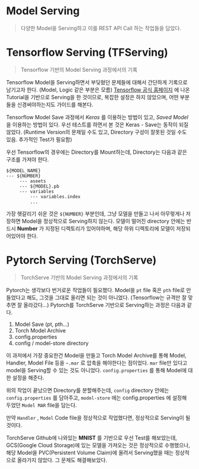 # Model Serving
> 다양한 Model을 Serving하고 이를 REST API Call 하는 작업들을 담았다.

# Tensorflow Serving (TFServing)
> Tensorflow 기반의 Model Serving 과정에서의 기록

Tensorflow Model을 Serving하면서 부딪혔던 문제들에 대해서 간단하게 기록으로 남기고자 한다. (Model, Logic 같은 부분은 모름) [Tensorflow 공식 홈페이지]() 에 나온 Tutorial을 기반으로 Serving을 한 것이므로, 복잡한 설정은 하지 않았으며, 어떤 부분들을 신경써야하는지도 가이드를 해본다.

Tensorflow Model Save 과정에서 _Keras_ 를 이용하는 방법이 있고, _Saved Model_ 을 이용하는 방법이 있다. 우선 테스트를 하면서 본 것은 Keras - Save는 동작이 되질 않았다. (Runtime Version의 문제일 수도 있고, Directory 구성이 잘못된 것일 수도 있음. 추가적인 Test가 필요함)

우선 Tensorflow의 경우에는 Directory를 Mount하는데, Directory는 다음과 같은 구조를 가져야 한다.

```
${MODEL_NAME}
--- ${NUMBER}
     --- aseets
     --- ${MODEL}.pb
     --- variables
         --- variables.index
         ...
```

가장 헷갈리기 쉬운 것은 ```${NUMBER}``` 부분인데, 그냥 모델을 만들고 나서 아무렇게나 저장하면 Model을 정상적으로 Serving하지 않는다. 모델이 떨어진 directory 안에는 반드시 __Number__ 가 지정된 디렉토리가 있어야하며, 해당 하위 디렉토리에 모델이 저장되어있어야 한다.


# Pytorch Serving (TorchServe)
> TorchServe 기반의 Model Serving 과정에서의 기록

Pytorch는 생각보다 번거로운 작업들이 필요했다. Model을 ```pt``` file 혹은 ```pth``` file로 만들었다고 해도, 그것을 그대로 올리면 되는 것이 아니었다. (Tensorflow는 규격만 잘 맞추면 잘 올라갔다...) Pytorch를 TorchServe 기반으로 Serving하는 과정은 다음과 같다.

1. Model Save (pt, pth...)
2. Torch Model Archive
3. config.properties
4. config / model-store directory

이 과저에서 가장 중요한건 Model을 만들고 Torch Model Archive를 통해 Model, Handler, Model File 등을 ```~.mar``` 로 압축을 해야한다는 점이었다. ```mar``` file만 있다고 model을 Serving할 수 있는 것도 아니었다. ```config.properties``` 를 통해 Model에 대한 설정을 해준다.

위의 작업이 끝났으면 Directory를 분할해주는데, ```config``` directory 안에는 ```config.properties``` 를 담아주고, ```model-store``` 에는 config.properties 에 설정해 두었던 ```Model MAR``` file을 담는다.

만약 ```Handler``` , ```Model``` Code file을 정상적으로 작업했다면, 정상적으로 Serving이 될 것이다.

TorchServe Github에 나와있는 __MNIST__ 를 기반으로 우선 Test를 해보았는데, GCS(Google Cloud Storage)에 있는 모델을 가져오는 것은 정상적으로 수행했으나, 해당 Model을 PVC(Persistent Volume Claim)에 올려서 Serving했을 때는 정상적으로 올라가지 않았다. 그 문제도 해결해보았다.
